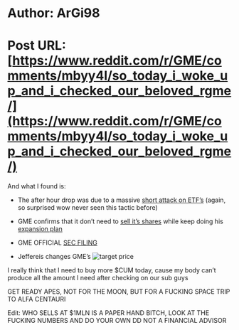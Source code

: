 # Author: ArGi98
# Post URL: [https://www.reddit.com/r/GME/comments/mbyy4l/so_today_i_woke_up_and_i_checked_our_beloved_rgme/](https://www.reddit.com/r/GME/comments/mbyy4l/so_today_i_woke_up_and_i_checked_our_beloved_rgme/)


And what I found is:

- The after hour drop was due to a massive [short attack on ETF’s](https://www.reddit.com/r/GME/comments/mbt72n/so_are_we_just_not_gonna_talk_about_these/?utm_source=share&utm_medium=ios_app&utm_name=iossmf) (again, so surprised wow never seen this tactic before) 

- GME confirms that it don’t need to [sell it’s shares](https://www.reddit.com/r/GME/comments/mbws2w/further_cancelling_fud_gme_does_not_need_to_sell/?utm_source=share&utm_medium=ios_app&utm_name=iossmf) while keep doing his [expansion plan](https://www.reddit.com/r/wallstreetbets/comments/mbr9o3/gamestop_gme_plans_to_expand_into_pc_gaming/?utm_source=share&utm_medium=ios_app&utm_name=iossmf)

- GME OFFICIAL [SEC FILING](https://www.reddit.com/r/wallstreetbets/comments/mbrcze/short_squeeze_potential_confirmed_taken_from/?utm_source=share&utm_medium=ios_app&utm_name=iossmf) 

- Jeffereis changes GME’s ![target price](https://www.reddit.com/r/wallstreetbets/comments/mc1bgu/suits_just_raised_pt_from_15_to_175_its_time_for/?utm_source=share&utm_medium=ios_app&utm_name=iossmf) 

I really think that I need to buy more $CUM today, cause my body can’t produce all the amount I need after checking on our sub guys

GET READY APES, NOT FOR THE MOON, BUT FOR A FUCKING SPACE TRIP TO ALFA CENTAURI

Edit: WHO SELLS AT $1MLN IS A PAPER HAND BITCH, LOOK AT THE FUCKING NUMBERS AND DO YOUR OWN DD NOT A FINANCIAL ADVISOR